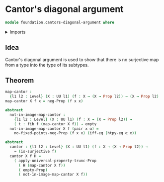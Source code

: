 # Cantor's diagonal argument

```agda
module foundation.cantors-diagonal-argument where
```

<details><summary>Imports</summary>

```agda
open import foundation.logical-equivalences
open import foundation.negation
open import foundation.propositional-truncations
open import foundation.surjective-maps

open import foundation-core.dependent-pair-types
open import foundation-core.empty-types
open import foundation-core.fibers-of-maps
open import foundation-core.function-extensionality
open import foundation-core.propositions
open import foundation-core.universe-levels
```

</details>

## Idea

Cantor's diagonal argument is used to show that there is no surjective map from a type into the type of its subtypes.

## Theorem

```agda
map-cantor :
  {l1 l2 : Level} (X : UU l1) (f : X → (X → Prop l2)) → (X → Prop l2)
map-cantor X f x = neg-Prop (f x x)

abstract
  not-in-image-map-cantor :
    {l1 l2 : Level} (X : UU l1) (f : X → (X → Prop l2)) →
    ( t : fib f (map-cantor X f)) → empty
  not-in-image-map-cantor X f (pair x α) =
    no-fixed-points-neg-Prop (f x x) (iff-eq (htpy-eq α x))

abstract
  cantor : {l1 l2 : Level} (X : UU l1) (f : X → (X → Prop l2)) →
    ¬ (is-surjective f)
  cantor X f H =
    ( apply-universal-property-trunc-Prop
      ( H (map-cantor X f))
      ( empty-Prop)
      ( not-in-image-map-cantor X f))
```
